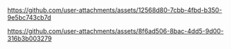 

https://github.com/user-attachments/assets/12568d80-7cbb-4fbd-b350-9e5bc743cb7d



https://github.com/user-attachments/assets/8f6ad506-8bac-4dd5-9d00-316b3b003279

